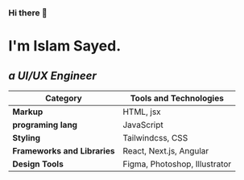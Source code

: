 ### Hi there 👋
# I'm Islam Sayed.   
<em>a UI/UX Engineer</em>
---

| Category                    | Tools and Technologies       |
|-----------------------------|------------------------------|
| **Markup**                  | HTML, jsx                    |
| **programing lang**         | JavaScript                   |
| **Styling**                 | Tailwindcss, CSS             |
| **Frameworks and Libraries**| React, Next.js, Angular      |
| **Design Tools**            | Figma, Photoshop, Illustrator|
